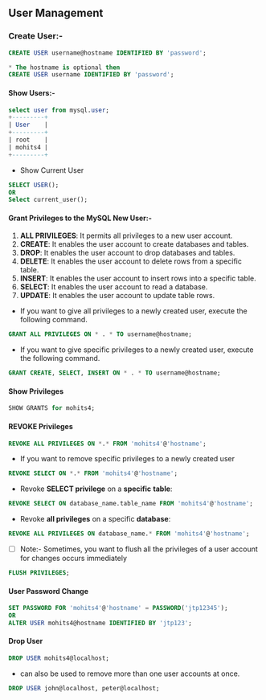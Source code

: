 ## **User Management**

### **Create User:-**
```sql
CREATE USER username@hostname IDENTIFIED BY 'password';  

* The hostname is optional then
CREATE USER username IDENTIFIED BY 'password'; 
```

#### **Show Users:-**
```sql
select user from mysql.user;
+---------+
| User    |
+---------+
| root    |
| mohits4 |
+---------+
```
* Show Current User
```sql
SELECT USER();
OR
Select current_user();
```

#### Grant Privileges to the MySQL New User:-
1. **ALL PRIVILEGES**: It permits all privileges to a new user account.
2. **CREATE**: It enables the user account to create databases and tables.
3. **DROP**: It enables the user account to drop databases and tables.
4. **DELETE**: It enables the user account to delete rows from a specific table.
5. **INSERT**: It enables the user account to insert rows into a specific table.
6. **SELECT**: It enables the user account to read a database.
7. **UPDATE**: It enables the user account to update table rows.

* If you want to give all privileges to a newly created user, execute the following command.
```sql
GRANT ALL PRIVILEGES ON * . * TO username@hostname;
```

* If you want to give specific privileges to a newly created user, execute the following command.
```sql
GRANT CREATE, SELECT, INSERT ON * . * TO username@hostname;
``` 

#### Show Privileges
```sql
SHOW GRANTS for mohits4;
```

#### REVOKE Privileges
```sql
REVOKE ALL PRIVILEGES ON *.* FROM 'mohits4'@'hostname';
```
* If you want to remove specific privileges to a newly created user
```sql
REVOKE SELECT ON *.* FROM 'mohits4'@'hostname';
```
* Revoke **SELECT privilege** on a **specific** **table**:
```sql
REVOKE SELECT ON database_name.table_name FROM 'mohits4'@'hostname';
```
* Revoke **all privileges** on a specific **database**:
```sql
REVOKE ALL PRIVILEGES ON database_name.* FROM 'mohits4'@'hostname';
```


- [ ] Note:- Sometimes, you want to flush all the privileges of a user account for changes occurs immediately
```sql
FLUSH PRIVILEGES;  
```

#### User Password Change
```sql
SET PASSWORD FOR 'mohits4'@'hostname' = PASSWORD('jtp12345');  
OR
ALTER USER mohits4@hostname IDENTIFIED BY 'jtp123';
```


#### Drop User
```sql
DROP USER mohits4@localhost;  
```
* can also be used to remove more than one user accounts at once.
```sql
DROP USER john@localhost, peter@localhost;  
```



